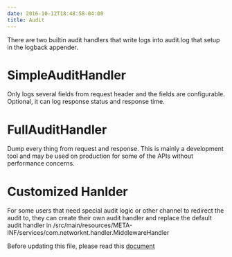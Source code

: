 ```yaml
---
date: 2016-10-12T18:48:58-04:00
title: Audit
---
```


There are two builtin audit handlers that write logs into audit.log that setup in the 
logback appender. 

# SimpleAuditHandler
Only logs several fields from request header and the fields are configurable. 
Optional, it can log response status and response time.

# FullAuditHandler
Dump every thing from request and response. This is mainly a development tool 
and may be used on production for some of the APIs without performance concerns.

# Customized Hanlder
For some users that need special audit logic or other channel to redirect the audit
to, they can create their own audit handler and replace the default audit handler in
/src/main/resources/META-INF/services/com.networknt.handler.MiddlewareHandler

Before updating this file, please read this [document]()
